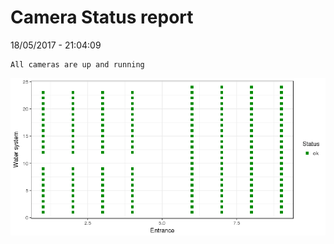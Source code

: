 Camera Status report
================
18/05/2017 - 21:04:09

    All cameras are up and running

![](camreport_files/figure-markdown_github/unnamed-chunk-2-1.png)
